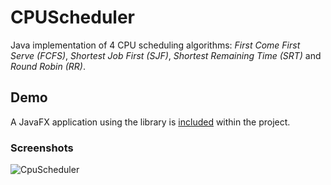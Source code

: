 # CPUScheduler

Java implementation of 4 CPU scheduling algorithms: *First Come First Serve (FCFS)*, *Shortest Job First (SJF)*, *Shortest Remaining Time (SRT)* and *Round Robin (RR)*.


## Demo

A JavaFX application using the library is [included](src/gui/GUIMain.java) within the project.

### Screenshots

![CpuScheduler](https://user-images.githubusercontent.com/48678280/70407767-3e1bc500-1a4e-11ea-820f-553e77230618.png)

